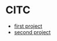 # CITC

<ul>
<li><a href="First_project/index.html" target="_blank">first project</a>
</li>
<li><a href="Second_Project/index.html" target="_blank">second project</a></li>


</ul>
